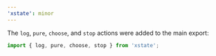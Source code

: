```yaml
---
'xstate': minor
---
```


The `log`, `pure`, `choose`, and `stop` actions were added to the main export:

```ts
import { log, pure, choose, stop } from 'xstate';
```
